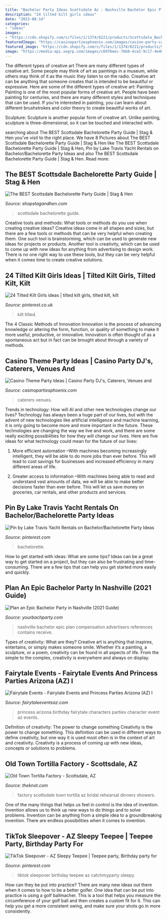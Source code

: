 ```yaml
---
title: "Bachelor Party Ideas Scottsdale Az : Nashville Bachelor Epic Plan Compensation Advertisers References Contains Receive"
description: "24 tilted kilt girls ideas"
date: "2023-08-14"
categories:
- "ideas"
images:
- "https://cdn.shopify.com/s/files/1/1374/6221/products/Scottsdale_Bachelorette_Party_c0c63ab5-f021-403d-9f92-d20d6add87a3_grande.jpg?v=1560886405"
featuredImage: "https://casinopartiesphoenix.com/images/casino-party-caterers.jpg"
featured_image: "https://cdn.shopify.com/s/files/1/1374/6221/products/Scottsdale_Bachelorette_Party_c0c63ab5-f021-403d-9f92-d20d6add87a3_grande.jpg?v=1560886405"
image: "https://media-api.xogrp.com/images/c6976eec-76b8-4ce2-9c17-4e4091cd0469~rs_2001.480.fit.jpg"
---
```



The different types of creative art
There are many different types of creative art. Some people may think of art as paintings in a museum, while others may think of it as the music they listen to on the radio. Creative art can be anything that someone creates that is intended to be beautiful or expressive. Here are some of the different types of creative art:
Painting: Painting is one of the most popular forms of creative art. People have been painting for centuries, and there are many different styles and techniques that can be used. If you're interested in painting, you can learn about different brushstrokes and color theory to create beautiful works of art.

Sculpture: Sculpture is another popular form of creative art. Unlike painting, sculpture is three-dimensional, so it can be touched and interacted with.

	

		
searching about The BEST Scottsdale Bachelorette Party Guide | Stag &amp; Hen you've visit to the right place. We have 8 Pictures about The BEST Scottsdale Bachelorette Party Guide | Stag &amp; Hen like The BEST Scottsdale Bachelorette Party Guide | Stag &amp; Hen, Pin by Lake Travis Yacht Rentals on Bachelor/Bachelorette Party Ideas and also The BEST Scottsdale Bachelorette Party Guide | Stag &amp; Hen. Read more:
		
    
## The BEST Scottsdale Bachelorette Party Guide | Stag &amp; Hen

<img loading=lazy src="https://cdn.shopify.com/s/files/1/1374/6221/products/Scottsdale_Bachelorette_Party_c0c63ab5-f021-403d-9f92-d20d6add87a3_grande.jpg?v=1560886405" onerror="this.onerror=null;this.src='https://tse1.mm.bing.net/th?id=OIP.QMTC2mg-EB8Wc1Ert_hJaAHaHa&amp;pid=15.1';" alt="The BEST Scottsdale Bachelorette Party Guide | Stag &amp; Hen">

_Source: shopstagandhen.com_

>scottsdale bachelorette guide. 

	

Creative tools and methods: What tools or methods do you use when creating creative ideas?
Creative ideas come in all shapes and sizes, but there are a few tools or methods that can be very helpful when creating them. One such tool is brainstorming, which can be used to generate new ideas for projects or products. Another tool is creativity, which can be used to come up with new ideas for anything from advertising to design work. There is no one right way to use these tools, but they can be very helpful when it comes time to create creative solutions.

    
## 24 Tilted Kilt Girls Ideas | Tilted Kilt Girls, Tilted Kilt, Kilt

<img loading=lazy src="https://i.pinimg.com/474x/f2/47/27/f2472791045a05b656a96d0df67f31c8--sexy-wet-tilted-kilt.jpg" onerror="this.onerror=null;this.src='https://tse1.mm.bing.net/th?id=OIP.1xDRV-h0NTXaMMjBsOpoZwAAAA&amp;pid=15.1';" alt="24 Tilted Kilt Girls ideas | tilted kilt girls, tilted kilt, kilt">

_Source: pinterest.co.uk_

>kilt tilted. 

	

The 4 Classic Methods of Innovation
Innovation is the process of advancing knowledge or altering the form, function, or quality of something to make it more useful, productive, or innovative. Innovation is often thought of as a spontaneous act but in fact can be brought about through a variety of methods.

    
## Casino Theme Party Ideas | Casino Party DJ&#039;s, Caterers, Venues And

<img loading=lazy src="https://casinopartiesphoenix.com/images/casino-party-caterers.jpg" onerror="this.onerror=null;this.src='https://tse3.mm.bing.net/th?id=OIP.jHCbZ7O49sehGBOO8k_dvAHaFj&amp;pid=15.1';" alt="Casino Theme Party Ideas | Casino Party DJ&#039;s, Caterers, Venues and">

_Source: casinopartiesphoenix.com_

>caterers venues. 

	

Trends in technology: How will AI and other new technologies change our lives?
Technology has always been a huge part of our lives, but with the advent of new technologies like artificial intelligence and machine learning, it is only going to become more and more important in the future. These technologies are changing the way we live and work, and there are some really exciting possibilities for how they will change our lives. Here are five ideas for what technology could mean for the future of our lives:
1. More efficient automation –With machines becoming increasingly intelligent, they will be able to do more jobs than ever before. This will lead to cost savings for businesses and increased efficiency in many different areas of life.

2. Greater access to information –With machines being able to read and understand vast amounts of data, we will be able to make better decisions faster than ever before. This will let us save money on groceries, car rentals, and other products and services.

    
## Pin By Lake Travis Yacht Rentals On Bachelor/Bachelorette Party Ideas

<img loading=lazy src="https://i.pinimg.com/736x/5b/7f/ca/5b7fca975f4433b0dba6e89ea9555ca2.jpg" onerror="this.onerror=null;this.src='https://tse3.mm.bing.net/th?id=OIP.Koc95IE50rhL4SQKHIIVewHaFj&amp;pid=15.1';" alt="Pin by Lake Travis Yacht Rentals on Bachelor/Bachelorette Party Ideas">

_Source: pinterest.com_

>bachelorette. 

	

How to get started with ideas: What are some tips?
Ideas can be a great way to get started on a project, but they can also be frustrating and time-consuming. There are a few tips that can help you get started more easily and quickly.

    
## Plan An Epic Bachelor Party In Nashville (2021 Guide)

<img loading=lazy src="https://www.yourbachparty.com/wp-content/uploads/2017/05/nashville-936399_960_720.jpg" onerror="this.onerror=null;this.src='https://tse4.mm.bing.net/th?id=OIP.pYBRm1siwOYGCZFKRB53fAHaE8&amp;pid=15.1';" alt="Plan an Epic Bachelor Party in Nashville (2021 Guide)">

_Source: yourbachparty.com_

>nashville bachelor epic plan compensation advertisers references contains receive. 

	

Types of creativity: What are they?
Creative art is anything that inspires, entertains, or simply makes someone smile. Whether it’s a painting, a sculpture, or a poem, creativity can be found in all aspects of life. From the simple to the complex, creativity is everywhere and always on display.

    
## Fairytale Events - Fairytale Events And Princess Parties Arizona (AZ) I

<img loading=lazy src="http://www.fairytaleeventsaz.com/uploads/1/8/5/7/18572942/img-4190-2_1_orig.jpg" onerror="this.onerror=null;this.src='https://tse4.mm.bing.net/th?id=OIP.J-Ya-NhMir_2BnkkIJskhwHaE7&amp;pid=15.1';" alt="Fairytale Events - Fairytale Events and Princess Parties Arizona (AZ) I">

_Source: fairytaleeventsaz.com_

>princess arizona birthday fairytale characters parties character event az events. 

	

Definition of creativity: The power to change something
Creativity is the power to change something. This definition can be used in different ways to define creativity, but one way it is used most often is in the context of art and creativity. Creativity is a process of coming up with new ideas, concepts or solutions to problems.

    
## Old Town Tortilla Factory - Scottsdale, AZ

<img loading=lazy src="https://media-api.xogrp.com/images/c6976eec-76b8-4ce2-9c17-4e4091cd0469~rs_2001.480.fit.jpg" onerror="this.onerror=null;this.src='https://tse2.mm.bing.net/th?id=OIP.svV-5LyXvtf-h7YC_TFMrgHaE4&amp;pid=15.1';" alt="Old Town Tortilla Factory - Scottsdale, AZ">

_Source: theknot.com_

>factory scottsdale town tortilla az bridal rehearsal dinners showers. 

	

One of the many things that helps us feel in control is the idea of invention. Invention allows us to think up new ways to do things and to solve problems. Invention can be anything from a simple idea to a groundbreaking invention. There are endless possibilities when it comes to invention. 

    
## TikTok Sleepover - AZ Sleepy Teepee | Teepee Party, Birthday Party For

<img loading=lazy src="https://i.pinimg.com/736x/1e/9f/4e/1e9f4e6db52f0436c8ad12125fca66aa.jpg" onerror="this.onerror=null;this.src='https://tse1.mm.bing.net/th?id=OIP.2FYypu6krdEcASSKLplN6QHaFW&amp;pid=15.1';" alt="TikTok Sleepover - AZ Sleepy Teepee | Teepee party, Birthday party for">

_Source: pinterest.com_

>tiktok sleepover birthday teepee az catchmyparty sleepy. 

	

How can they be put into practice?
There are many new ideas out there when it comes to how to be a better golfer. One idea that can be put into practice is using a golf ballmacher. This is a tool that helps you measure the circumference of your golf ball and then creates a custom fit for it. This can help you get a more consistent swing, and make sure your shots go in more consistently.

